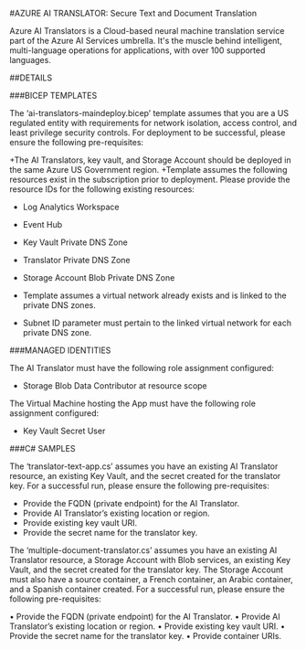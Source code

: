 #AZURE AI TRANSLATOR: Secure Text and Document Translation 

Azure AI Translators is a Cloud-based neural machine translation service part of the Azure AI Services umbrella. 
It's the muscle behind intelligent, multi-language operations for applications, with over 100 supported languages.

##DETAILS

###BICEP TEMPLATES

The ‘ai-translators-maindeploy.bicep’ template assumes that you are a US regulated entity with requirements for network isolation, access control, and least privilege security controls. For deployment to be successful, please ensure the following pre-requisites:

  +The AI Translators, key vault, and Storage Account should be deployed in the same Azure US Government region.
  +Template assumes the following resources exist in the subscription prior to deployment. Please provide the resource IDs for the following existing resources:
  
  +	Log Analytics Workspace
  +	Event Hub
  +	Key Vault Private DNS Zone
  +	Translator Private DNS Zone
  +	Storage Account Blob Private DNS Zone
      
  +	Template assumes a virtual network already exists and is linked to the private DNS zones. 
  +	Subnet ID parameter must pertain to the linked virtual network for each private DNS zone. 
  
###MANAGED IDENTITIES
    
The AI Translator must have the following role assignment configured: 

  +	Storage Blob Data Contributor at resource scope
  
The Virtual Machine hosting the App must have the following role assignment configured:

  +	Key Vault Secret User

###C# SAMPLES

The ‘translator-text-app.cs’ assumes you have an existing AI Translator resource, an existing Key Vault, and the secret created for the translator key. For a successful run, please ensure the following pre-requisites:

  +	Provide the FQDN (private endpoint) for the AI Translator.
  +	Provide AI Translator’s existing location or region. 
  +	Provide existing key vault URI.
  +	Provide the secret name for the translator key.

The ‘multiple-document-translator.cs’ assumes you have an existing AI Translator resource, a Storage Account with Blob services, an existing Key Vault, and the secret created for the translator key. The Storage Account must also have a source container, a French container, an Arabic container, and a Spanish container created. For a successful run, please ensure the following pre-requisites:

  •	Provide the FQDN (private endpoint) for the AI Translator.
  •	Provide AI Translator’s existing location or region. 
  •	Provide existing key vault URI.
  •	Provide the secret name for the translator key.
  •	Provide container URIs. 
